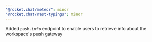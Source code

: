 ```yaml
---
"@rocket.chat/meteor": minor
"@rocket.chat/rest-typings": minor
---
```


Added `push.info` endpoint to enable users to retrieve info about the workspace's push gateway
